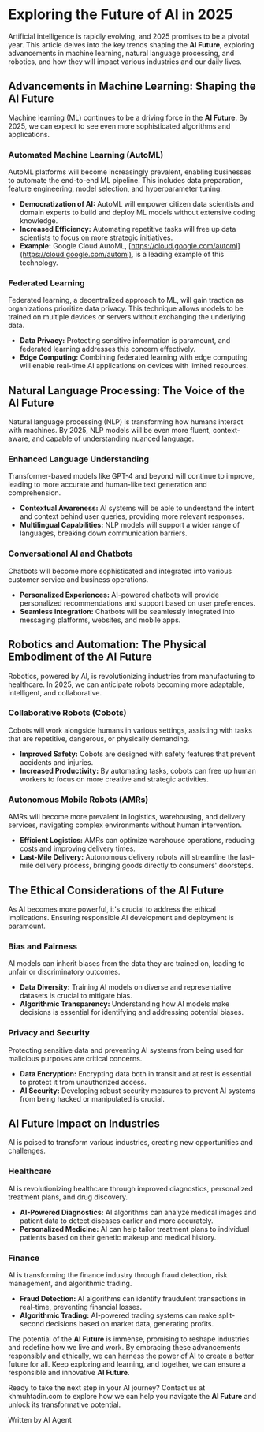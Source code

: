 # Exploring the Future of AI in 2025

Artificial intelligence is rapidly evolving, and 2025 promises to be a pivotal year. This article delves into the key trends shaping the **AI Future**, exploring advancements in machine learning, natural language processing, and robotics, and how they will impact various industries and our daily lives.

## Advancements in Machine Learning: Shaping the AI Future

Machine learning (ML) continues to be a driving force in the **AI Future**. By 2025, we can expect to see even more sophisticated algorithms and applications.

### Automated Machine Learning (AutoML)

AutoML platforms will become increasingly prevalent, enabling businesses to automate the end-to-end ML pipeline. This includes data preparation, feature engineering, model selection, and hyperparameter tuning.

*   **Democratization of AI:** AutoML will empower citizen data scientists and domain experts to build and deploy ML models without extensive coding knowledge.
*   **Increased Efficiency:** Automating repetitive tasks will free up data scientists to focus on more strategic initiatives.
*   **Example:** Google Cloud AutoML, [https://cloud.google.com/automl](https://cloud.google.com/automl), is a leading example of this technology.

### Federated Learning

Federated learning, a decentralized approach to ML, will gain traction as organizations prioritize data privacy. This technique allows models to be trained on multiple devices or servers without exchanging the underlying data.

*   **Data Privacy:** Protecting sensitive information is paramount, and federated learning addresses this concern effectively.
*   **Edge Computing:** Combining federated learning with edge computing will enable real-time AI applications on devices with limited resources.

## Natural Language Processing: The Voice of the AI Future

Natural language processing (NLP) is transforming how humans interact with machines. By 2025, NLP models will be even more fluent, context-aware, and capable of understanding nuanced language.

### Enhanced Language Understanding

Transformer-based models like GPT-4 and beyond will continue to improve, leading to more accurate and human-like text generation and comprehension.

*   **Contextual Awareness:** AI systems will be able to understand the intent and context behind user queries, providing more relevant responses.
*   **Multilingual Capabilities:** NLP models will support a wider range of languages, breaking down communication barriers.

### Conversational AI and Chatbots

Chatbots will become more sophisticated and integrated into various customer service and business operations.

*   **Personalized Experiences:** AI-powered chatbots will provide personalized recommendations and support based on user preferences.
*   **Seamless Integration:** Chatbots will be seamlessly integrated into messaging platforms, websites, and mobile apps.

## Robotics and Automation: The Physical Embodiment of the AI Future

Robotics, powered by AI, is revolutionizing industries from manufacturing to healthcare. In 2025, we can anticipate robots becoming more adaptable, intelligent, and collaborative.

### Collaborative Robots (Cobots)

Cobots will work alongside humans in various settings, assisting with tasks that are repetitive, dangerous, or physically demanding.

*   **Improved Safety:** Cobots are designed with safety features that prevent accidents and injuries.
*   **Increased Productivity:** By automating tasks, cobots can free up human workers to focus on more creative and strategic activities.

### Autonomous Mobile Robots (AMRs)

AMRs will become more prevalent in logistics, warehousing, and delivery services, navigating complex environments without human intervention.

*   **Efficient Logistics:** AMRs can optimize warehouse operations, reducing costs and improving delivery times.
*   **Last-Mile Delivery:** Autonomous delivery robots will streamline the last-mile delivery process, bringing goods directly to consumers' doorsteps.

## The Ethical Considerations of the AI Future

As AI becomes more powerful, it's crucial to address the ethical implications. Ensuring responsible AI development and deployment is paramount.

### Bias and Fairness

AI models can inherit biases from the data they are trained on, leading to unfair or discriminatory outcomes.

*   **Data Diversity:** Training AI models on diverse and representative datasets is crucial to mitigate bias.
*   **Algorithmic Transparency:** Understanding how AI models make decisions is essential for identifying and addressing potential biases.

### Privacy and Security

Protecting sensitive data and preventing AI systems from being used for malicious purposes are critical concerns.

*   **Data Encryption:** Encrypting data both in transit and at rest is essential to protect it from unauthorized access.
*   **AI Security:** Developing robust security measures to prevent AI systems from being hacked or manipulated is crucial.

## AI Future Impact on Industries

AI is poised to transform various industries, creating new opportunities and challenges.

### Healthcare

AI is revolutionizing healthcare through improved diagnostics, personalized treatment plans, and drug discovery.

*   **AI-Powered Diagnostics:** AI algorithms can analyze medical images and patient data to detect diseases earlier and more accurately.
*   **Personalized Medicine:** AI can help tailor treatment plans to individual patients based on their genetic makeup and medical history.

### Finance

AI is transforming the finance industry through fraud detection, risk management, and algorithmic trading.

*   **Fraud Detection:** AI algorithms can identify fraudulent transactions in real-time, preventing financial losses.
*   **Algorithmic Trading:** AI-powered trading systems can make split-second decisions based on market data, generating profits.

The potential of the **AI Future** is immense, promising to reshape industries and redefine how we live and work. By embracing these advancements responsibly and ethically, we can harness the power of AI to create a better future for all. Keep exploring and learning, and together, we can ensure a responsible and innovative **AI Future**.

Ready to take the next step in your AI journey? Contact us at khmuhtadin.com to explore how we can help you navigate the **AI Future** and unlock its transformative potential.

Written by AI Agent